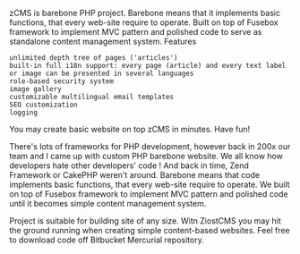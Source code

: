 zCMS is barebone PHP project. Barebone means that it implements basic functions, that every web-site require to operate. Built on top of Fusebox framework to implement MVC pattern and polished code to serve as standalone content management system.
Features

    unlimited depth tree of pages ('articles')
    built-in full i18n support: every page (article) and every text label or image can be presented in several languages
    role-based security system
    image gallery
    customizable multilingual email templates
    SEO customization
    logging 

You may create basic website on top zCMS in minutes. Have fun!

There's lots of frameworks for PHP development, however back in 200x our team and I came up with custom PHP barebone website. We all know how developers hate other developers' code ! And back in time, Zend Framework or CakePHP weren't around. Barebone means that code implements basic functions, that every web-site require to operate. We built on top of Fusebox framework to implement MVC pattern and polished code until it becomes simple content management system.

Project is suitable for building site of any size. Witn ZiostCMS you may hit the ground running when creating simple content-based websites. Feel free to download code off Bitbucket Mercurial repository.
